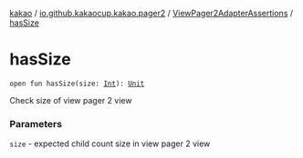 [kakao](../../index.md) / [io.github.kakaocup.kakao.pager2](../index.md) / [ViewPager2AdapterAssertions](index.md) / [hasSize](./has-size.md)

# hasSize

`open fun hasSize(size: `[`Int`](https://kotlinlang.org/api/latest/jvm/stdlib/kotlin/-int/index.html)`): `[`Unit`](https://kotlinlang.org/api/latest/jvm/stdlib/kotlin/-unit/index.html)

Check size of view pager 2 view

### Parameters

`size` - expected child count size in view pager 2 view